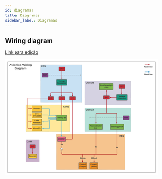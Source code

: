 ```yaml
---
id: diagramas
title: Diagramas
sidebar_label: Diagramas
---
```


## Wiring diagram
[Link para edição](https://lucid.app/lucidspark/e5d22814-42e5-438c-ae8d-fceaa4ce4500/edit#)

![img](/img/docs/aurora/hardware/placas/integracao/diagramas/wiring_diagram.png)
